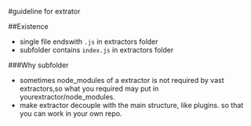 #guideline for extrator

##Existence

* single file endswith `.js` in extractors folder
* subfolder contains `index.js` in extractors folder

###Why subfolder

* sometimes node_modules of a extractor is not required by vast extractors,so what you required may put in yourextractor/node_modules.
* make extractor decouple with the main structure, like plugins. so that you can work in your own repo.
